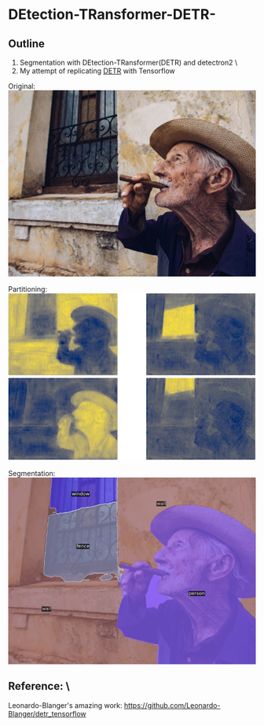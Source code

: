 # DEtection-TRansformer-DETR-

## Outline
1. Segmentation with DEtection-TRansformer(DETR) and detectron2 \
2. My attempt of replicating [DETR](https://github.com/facebookresearch/detr) with Tensorflow

Original:
![Original](https://github.com/kwdaisuke/DEtection-TRansformer-DETR-/blob/main/Images/portrait-5378357_1920.jpg)

Partitioning:
![Partitioning](https://github.com/kwdaisuke/DEtection-TRansformer-DETR-/blob/main/Images/Partitioning.png)


Segmentation:
![Segmentation](https://github.com/kwdaisuke/DEtection-TRansformer-DETR-/blob/main/Images/Segmentation.png)



## Reference: \
Leonardo-Blanger's amazing work:
https://github.com/Leonardo-Blanger/detr_tensorflow
